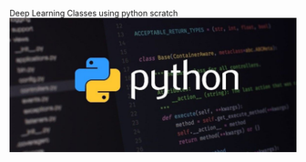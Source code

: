 Deep Learning Classes using python scratch
<img src='https://github.com/taruntiwarihp/raw_images/blob/master/How-to-Learn-Python.jpg?raw=true'>
